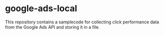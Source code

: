 # google-ads-local
This repository contains a samplecode for collecting click
performance data from the Google Ads API and storing it in a file.


